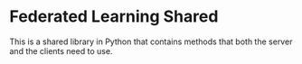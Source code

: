 # Federated Learning Shared

This is a shared library in Python that contains methods that both the server and the clients need to use.
